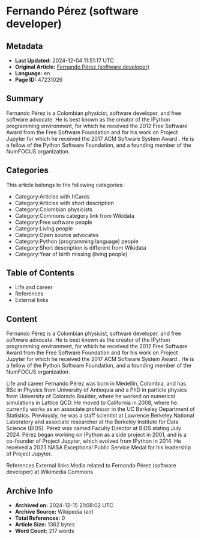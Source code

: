 # Fernando Pérez (software developer)

## Metadata
- **Last Updated:** 2024-12-04 11:51:17 UTC
- **Original Article:** [Fernando Pérez (software developer)](https://en.wikipedia.org/wiki/Fernando_P%C3%A9rez_(software_developer))
- **Language:** en
- **Page ID:** 47231026

## Summary
Fernando Pérez is a Colombian physicist, software developer, and free software advocate. He is best known as the creator of the IPython programming environment, for which he received the 2012 Free Software Award from the Free Software Foundation and for his work on Project Jupyter for which he received the 2017 ACM Software System Award . He is a fellow of the Python Software Foundation, and a founding member of the NumFOCUS organization.

## Categories
This article belongs to the following categories:

- Category:Articles with hCards
- Category:Articles with short description
- Category:Colombian physicists
- Category:Commons category link from Wikidata
- Category:Free software people
- Category:Living people
- Category:Open source advocates
- Category:Python (programming language) people
- Category:Short description is different from Wikidata
- Category:Year of birth missing (living people)

## Table of Contents

- Life and career
- References
- External links

## Content

Fernando Pérez is a Colombian physicist, software developer, and free software advocate. He is best known as the creator of the IPython programming environment, for which he received the 2012 Free Software Award from the Free Software Foundation and for his work on Project Jupyter for which he received the 2017 ACM Software System Award . He is a fellow of the Python Software Foundation, and a founding member of the NumFOCUS organization.

Life and career
Fernando Pérez was born in Medellín, Colombia, and has BSc in Physics from University of Antioquia and a PhD in particle physics from University of Colorado Boulder, where he worked on numerical simulations in Lattice QCD. He moved to California in 2008, where he currently works as an associate professor in the UC Berkeley Department of Statistics. Previously, he was a staff scientist at Lawrence Berkeley National Laboratory and associate researcher at the Berkeley Institute for Data Science (BIDS). Pérez was named Faculty Director at BIDS stating July 2024.
Pérez began working on IPython as a side project in 2001, and is a co-founder of Project Jupyter, which evolved from IPython in 2014. He received a 2023 NASA Exceptional Public Service Medal for his leadership of Project Jupyter.

References
External links
 Media related to Fernando Pérez (software developer) at Wikimedia Commons

## Archive Info
- **Archived on:** 2024-12-15 21:08:02 UTC
- **Archive Source:** Wikipedia (_en_)
- **Total References:** 0
- **Article Size:** 1362 bytes
- **Word Count:** 217 words
